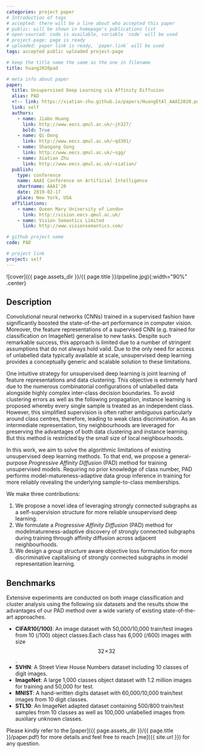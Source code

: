 ```yaml
---
categories: project paper
# Introduction of tags
# accepted: there will be a line about who accepted this paper
# public: will be shown in homepage's publications list
# open-sourced: code is available, variable `code` will be used
# project-page: page is ready
# uploaded: paper link is ready, `paper.link` will be used
tags: accepted public uploaded project-page

# keep the title name the same as the one in filename
title: huang2020pad 

# meta info about paper
paper:
  title: Unsupervised Deep Learning via Affinity Diffusion
  alias: PAD
  <!-- link: https://xiatian-zhu.github.io/papers/HuangEtAl_AAAI2020.pdf -->
  link: self
  authors:
    - name: Jiabo Huang
      link: http://www.eecs.qmul.ac.uk/~jh327/
      bold: True
    - name: Qi Dong
      link: http://www.eecs.qmul.ac.uk/~qd301/
    - name: Shaogang Gong
      link: http://www.eecs.qmul.ac.uk/~sgg/
    - name: Xiatian Zhu
      link: http://www.eecs.qmul.ac.uk/~xiatian/
  publish:
    type: conference
    name: AAAI Conference on Artificial Intelligence
    shortname: AAAI'20
    date: 2019-02-17
    place: New York, USA
  affiliations:
    - name: Queen Mary University of London
      link: http://vision.eecs.qmul.ac.uk/
    - name: Vision Semantics Limited
      link: http://www.visionsemantics.com/

# github project name
code: PAD

# project link
project: self
---
```


![cover]({{ page.assets_dir }}/{{ page.title }}/pipeline.jpg){:width="90%" .center}
<!--*Figure 1. Overview of the proposed Anchor Neighbourhood Discovery (AND) method for unsupervised deep learning.*{:.center}-->

## Description
Convolutional neural networks (CNNs) trained in a supervised fashion have significantly boosted the state-of-the-art performance in computer vision. Moreover, the feature representations of a supervised CNN (e.g. trained for classification on ImageNet) generalise to new tasks. Despite such remarkable success, this approach is limited due to a number of stringent assumptions that do not always hold valid. Due to the only need for access of unlabelled data typically available at scale, unsupervised deep learning provides a conceptually generic and scalable solution to these limitations.

One intuitive strategy for unsupervised deep learning is joint learning of feature representations and data clustering. This objective is extremely hard due to the numerous combinatorial configurations of unlabelled data alongside highly complex inter-class decision boundaries. To avoid clustering errors as well as the following propagation, instance learning is proposed whereby every single sample is treated as an independent class. However, this simplified supervision is often rather ambiguous particularly around class centres, therefore, leading to weak class discrimination. As an intermediate representation, tiny neighbourhoods are leveraged for preserving the advantages of both data
clustering and instance learning. But this method is restricted by the small size of local neighbourhoods. 

In this work, we aim to solve the algorithmic limitations of existing unsupervised deep learning methods. To that end, we propose a general-purpose *Progressive Affinity Diffusion* (PAD) method for training unsupervised models. Requiring no prior knowledge of class number, PAD performs
model-matureness-adaptive data group inference in training for more reliably revealing the underlying sample-to-class memberships.

We make three contributions:
1. We propose a novel idea of leveraging strongly connected subgraphs as a self-supervision structure for more reliable unsupervised deep learning.
2. We formulate a *Progressive Affinity Diffusion* (PAD) method for modelmatureness-adaptive discovery of strongly connected subgraphs during training through affinity diffusion across adjacent neighbourhoods. 
3. We design a group structure aware objective loss formulation for more discriminative capitalising of strongly connected subgraphs in model representation learning.

## Benchmarks
Extensive experiments are conducted on both image classification and cluster analysis using the following six datasets and the results show the advantages of our PAD method over a wide variety of existing state-of-the-art approaches.
+ **CIFAR10(/100)**: An image dataset with 50,000/10,000 train/test images from 10 (/100) object classes.Each class has 6,000 (/600) images with size $$32\!\times\!32$$.
+ **SVHN**: A Street View House Numbers dataset including 10 classes of digit images.
+ **ImageNet**: A large 1,000 classes object dataset with 1.2 million images for training and 50,000 for test.
+ **MNIST**: A hand-written digits dataset with 60,000/10,000 train/test images from 10 digit classes.
+ **STL10**: An ImageNet adapted dataset containing 500/800 train/test samples from 10 classes as well as 100,000 unlabelled images from auxiliary unknown classes.

Please kindly refer to the [paper]({{ page.assets_dir }}/{{ page.title }}/paper.pdf) for more details and feel free to reach [me]({{ site.url }}) for any question.